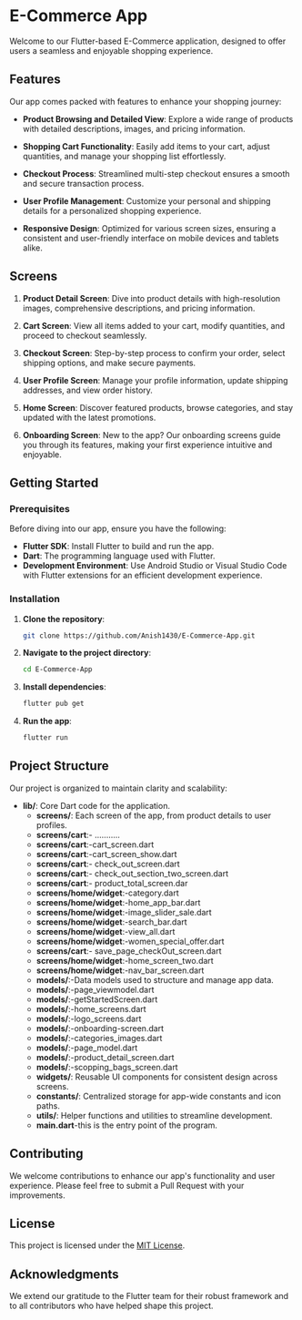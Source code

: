 # E-Commerce App

Welcome to our Flutter-based E-Commerce application, designed to offer users a seamless and enjoyable shopping experience.

## Features

Our app comes packed with features to enhance your shopping journey:

- **Product Browsing and Detailed View**: Explore a wide range of products with detailed descriptions, images, and pricing information.
  
- **Shopping Cart Functionality**: Easily add items to your cart, adjust quantities, and manage your shopping list effortlessly.
  
- **Checkout Process**: Streamlined multi-step checkout ensures a smooth and secure transaction process.
  
- **User Profile Management**: Customize your personal and shipping details for a personalized shopping experience.
  
- **Responsive Design**: Optimized for various screen sizes, ensuring a consistent and user-friendly interface on mobile devices and tablets alike.

## Screens

1. **Product Detail Screen**: Dive into product details with high-resolution images, comprehensive descriptions, and pricing information.

2. **Cart Screen**: View all items added to your cart, modify quantities, and proceed to checkout seamlessly.

3. **Checkout Screen**: Step-by-step process to confirm your order, select shipping options, and make secure payments.

4. **User Profile Screen**: Manage your profile information, update shipping addresses, and view order history.

5. **Home Screen**: Discover featured products, browse categories, and stay updated with the latest promotions.

6. **Onboarding Screen**: New to the app? Our onboarding screens guide you through its features, making your first experience intuitive and enjoyable.

## Getting Started

### Prerequisites

Before diving into our app, ensure you have the following:

- **Flutter SDK**: Install Flutter to build and run the app.
- **Dart**: The programming language used with Flutter.
- **Development Environment**: Use Android Studio or Visual Studio Code with Flutter extensions for an efficient development experience.

### Installation

1. **Clone the repository**:
    ```sh
    git clone https://github.com/Anish1430/E-Commerce-App.git
    ```
  
2. **Navigate to the project directory**:
    ```sh
    cd E-Commerce-App
    ```
  
3. **Install dependencies**:
    ```sh
    flutter pub get
    ```
  
4. **Run the app**:
    ```sh
    flutter run
    ```

## Project Structure

Our project is organized to maintain clarity and scalability:

- **lib/**: Core Dart code for the application.
  - **screens/**: Each screen of the app, from product details to user profiles.
  - **screens/cart**:- ...........
  - **screens/cart**:-cart_screen.dart
  - **screens/cart**:-cart_screen_show.dart
  - **screens/cart**:- check_out_screen.dart
  - **screens/cart**:- check_out_section_two_screen.dart
  - **screens/cart**:- product_total_screen.dar
  - **screens/home/widget**:-category.dart
  - **screens/home/widget**:-home_app_bar.dart
  - **screens/home/widget**:-image_slider_sale.dart
  - **screens/home/widget**:-search_bar.dart
  - **screens/home/widget**:-view_all.dart
  - **screens/home/widget**:-women_special_offer.dart
  - **screens/cart**:- save_page_checkOut_screen.dart
  - **screens/home/widget**:-home_screen_two.dart
  - **screens/home/widget**:-nav_bar_screen.dart
  - **models/**:-Data models used to structure and manage app data.
  - **models/**:-page_viewmodel.dart
  - **models/**:-getStartedScreen.dart
  - **models/**:-home_screens.dart
  - **models/**:-logo_screens.dart
  - **models/**:-onboarding-screen.dart
  - **models/**:-categories_images.dart
  - **models/**:-page_model.dart
  - **models/**:-product_detail_screen.dart
  - **models/**:-scopping_bags_screen.dart
  - **widgets/**: Reusable UI components for consistent design across screens.
  - **constants/**: Centralized storage for app-wide constants and icon paths.
  - **utils/**: Helper functions and utilities to streamline development.
   - **main.dart**-this is the entry point of the program. 
## Contributing

We welcome contributions to enhance our app's functionality and user experience. Please feel free to submit a Pull Request with your improvements.

## License

This project is licensed under the [MIT License](LICENSE).

## Acknowledgments

We extend our gratitude to the Flutter team for their robust framework and to all contributors who have helped shape this project.

